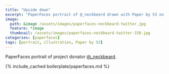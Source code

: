 ```yaml
---
title: "Upside down"
excerpt: "PaperFaces portrait of @_neckbeard drawn with Paper by 53 on an iPad."
image: 
  path: &image /assets/images/paperfaces-neckbeard-twitter.jpg 
  feature: *image
  thumbnail: /assets/images/paperfaces-neckbeard-twitter-150.jpg
categories: [paperfaces]
tags: [portrait, illustration, Paper by 53]
---
```


PaperFaces portrait of project donator [@_neckbeard](https://twitter.com/_neckbeard).

{% include_cached boilerplate/paperfaces.md %}
